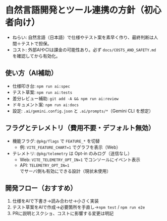 # 自然言語開発とツール連携の方針（初心者向け）

- ねらい: 自然言語（日本語）で仕様やテスト案を素早く作り、最終判断は人間＋テストで担保。
- コスト: 外部AIやCIは課金の可能性あり。必ず `docs/COSTS_AND_SAFETY.md` を確認してから有効化。

## 使い方（AI補助）
- 仕様叩き台: `npm run ai:spec`
- テスト草案: `npm run ai:tests`
- 差分レビュー補助: `git add -A && npm run ai:review`
- ドキュメント案: `npm run ai:docs`
- 設定: `.ai/gemini.config.json` と `.ai/prompts/*`（Gemini CLI を想定）

## フラグとテレメトリ（費用不要・デフォルト無効）
- 機能フラグ: `@pkg/flags` で `FEATURE_*` を切替
  - 例: `VITE_FEATURE_CHART=1` でグラフを表示（Web）
- テレメトリ: `@pkg/telemetry` は Opt-in のみログ（送信なし）
  - Web: `VITE_TELEMETRY_OPT_IN=1` でコンソールにイベント表示
  - API: `TELEMETRY_OPT_IN=1` でサーバ側も有効にできる設計（現状未使用）

## 開発フロー（おすすめ）
1) 仕様をAIで下書き→読み合わせ→小さく実装
2) テスト草案をAIで作成→必要箇所を手直し→`npm test` / `npm run e2e`
3) PRに説明とスクショ、コストに影響する変更は明記

